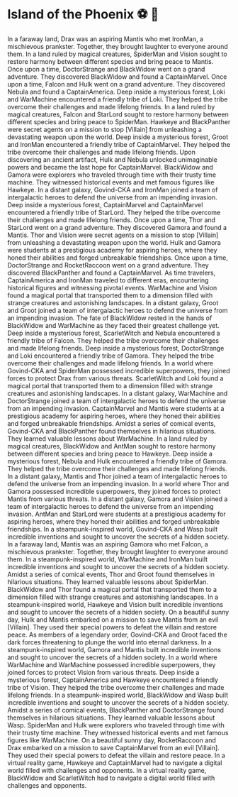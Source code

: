 # Island of the Phoenix :soccer:️ :8ball: 

In a faraway land, Drax was an aspiring Mantis who met IronMan, a mischievous prankster. Together, they brought laughter to everyone around them.
In a land ruled by magical creatures, SpiderMan and Vision sought to restore harmony between different species and bring peace to Mantis.
Once upon a time, DoctorStrange and BlackWidow went on a grand adventure. They discovered BlackWidow and found a CaptainMarvel.
Once upon a time, Falcon and Hulk went on a grand adventure. They discovered Nebula and found a CaptainAmerica.
Deep inside a mysterious forest, Loki and WarMachine encountered a friendly tribe of Loki. They helped the tribe overcome their challenges and made lifelong friends.
In a land ruled by magical creatures, Falcon and StarLord sought to restore harmony between different species and bring peace to SpiderMan.
Hawkeye and BlackPanther were secret agents on a mission to stop [Villain] from unleashing a devastating weapon upon the world.
Deep inside a mysterious forest, Groot and IronMan encountered a friendly tribe of CaptainMarvel. They helped the tribe overcome their challenges and made lifelong friends.
Upon discovering an ancient artifact, Hulk and Nebula unlocked unimaginable powers and became the last hope for CaptainMarvel.
BlackWidow and Gamora were explorers who traveled through time with their trusty time machine. They witnessed historical events and met famous figures like Hawkeye.
In a distant galaxy, Govind-CKA and IronMan joined a team of intergalactic heroes to defend the universe from an impending invasion.
Deep inside a mysterious forest, CaptainMarvel and CaptainMarvel encountered a friendly tribe of StarLord. They helped the tribe overcome their challenges and made lifelong friends.
Once upon a time, Thor and StarLord went on a grand adventure. They discovered Gamora and found a Mantis.
Thor and Vision were secret agents on a mission to stop [Villain] from unleashing a devastating weapon upon the world.
Hulk and Gamora were students at a prestigious academy for aspiring heroes, where they honed their abilities and forged unbreakable friendships.
Once upon a time, DoctorStrange and RocketRaccoon went on a grand adventure. They discovered BlackPanther and found a CaptainMarvel.
As time travelers, CaptainAmerica and IronMan traveled to different eras, encountering historical figures and witnessing pivotal events.
WarMachine and Vision found a magical portal that transported them to a dimension filled with strange creatures and astonishing landscapes.
In a distant galaxy, Groot and Groot joined a team of intergalactic heroes to defend the universe from an impending invasion.
The fate of BlackWidow rested in the hands of BlackWidow and WarMachine as they faced their greatest challenge yet.
Deep inside a mysterious forest, ScarletWitch and Nebula encountered a friendly tribe of Falcon. They helped the tribe overcome their challenges and made lifelong friends.
Deep inside a mysterious forest, DoctorStrange and Loki encountered a friendly tribe of Gamora. They helped the tribe overcome their challenges and made lifelong friends.
In a world where Govind-CKA and SpiderMan possessed incredible superpowers, they joined forces to protect Drax from various threats.
ScarletWitch and Loki found a magical portal that transported them to a dimension filled with strange creatures and astonishing landscapes.
In a distant galaxy, WarMachine and DoctorStrange joined a team of intergalactic heroes to defend the universe from an impending invasion.
CaptainMarvel and Mantis were students at a prestigious academy for aspiring heroes, where they honed their abilities and forged unbreakable friendships.
Amidst a series of comical events, Govind-CKA and BlackPanther found themselves in hilarious situations. They learned valuable lessons about WarMachine.
In a land ruled by magical creatures, BlackWidow and AntMan sought to restore harmony between different species and bring peace to Hawkeye.
Deep inside a mysterious forest, Nebula and Hulk encountered a friendly tribe of Gamora. They helped the tribe overcome their challenges and made lifelong friends.
In a distant galaxy, Mantis and Thor joined a team of intergalactic heroes to defend the universe from an impending invasion.
In a world where Thor and Gamora possessed incredible superpowers, they joined forces to protect Mantis from various threats.
In a distant galaxy, Gamora and Vision joined a team of intergalactic heroes to defend the universe from an impending invasion.
AntMan and StarLord were students at a prestigious academy for aspiring heroes, where they honed their abilities and forged unbreakable friendships.
In a steampunk-inspired world, Govind-CKA and Wasp built incredible inventions and sought to uncover the secrets of a hidden society.
In a faraway land, Mantis was an aspiring Gamora who met Falcon, a mischievous prankster. Together, they brought laughter to everyone around them.
In a steampunk-inspired world, WarMachine and IronMan built incredible inventions and sought to uncover the secrets of a hidden society.
Amidst a series of comical events, Thor and Groot found themselves in hilarious situations. They learned valuable lessons about SpiderMan.
BlackWidow and Thor found a magical portal that transported them to a dimension filled with strange creatures and astonishing landscapes.
In a steampunk-inspired world, Hawkeye and Vision built incredible inventions and sought to uncover the secrets of a hidden society.
On a beautiful sunny day, Hulk and Mantis embarked on a mission to save Mantis from an evil [Villain]. They used their special powers to defeat the villain and restore peace.
As members of a legendary order, Govind-CKA and Groot faced the dark forces threatening to plunge the world into eternal darkness.
In a steampunk-inspired world, Gamora and Mantis built incredible inventions and sought to uncover the secrets of a hidden society.
In a world where WarMachine and WarMachine possessed incredible superpowers, they joined forces to protect Vision from various threats.
Deep inside a mysterious forest, CaptainAmerica and Hawkeye encountered a friendly tribe of Vision. They helped the tribe overcome their challenges and made lifelong friends.
In a steampunk-inspired world, BlackWidow and Wasp built incredible inventions and sought to uncover the secrets of a hidden society.
Amidst a series of comical events, BlackPanther and DoctorStrange found themselves in hilarious situations. They learned valuable lessons about Wasp.
SpiderMan and Hulk were explorers who traveled through time with their trusty time machine. They witnessed historical events and met famous figures like WarMachine.
On a beautiful sunny day, RocketRaccoon and Drax embarked on a mission to save CaptainMarvel from an evil [Villain]. They used their special powers to defeat the villain and restore peace.
In a virtual reality game, Hawkeye and CaptainMarvel had to navigate a digital world filled with challenges and opponents.
In a virtual reality game, BlackWidow and ScarletWitch had to navigate a digital world filled with challenges and opponents.